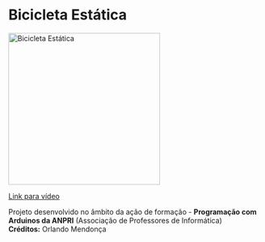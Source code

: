 # Bicicleta Estática

<a href="https://youtu.be/X-Prs6bX3TU">
<img width="300" src="https://img.youtube.com/vi/X-Prs6bX3TU/0.jpg" alt="Bicicleta Estática"/>
  <p>Link para vídeo</p>
</a>
<p>
  Projeto desenvolvido no âmbito da ação de formação - <b>Programação com Arduinos da ANPRI</b> (Associação de Professores de Informática)<br>
  <b>Créditos:</b> Orlando Mendonça
</p>
